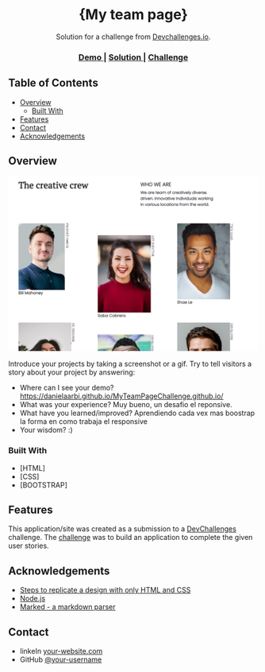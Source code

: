 <!-- Please update value in the {}  -->

<h1 align="center">{My team page}</h1>

<div align="center">
   Solution for a challenge from  <a href="/img/muestra.png" target="_blank">Devchallenges.io</a>.
</div>

<div align="center">
  <h3>
    <a href="https://danielaarbi.github.io/MyTeamPageChallenge.github.io/">
      Demo
    </a>
    <span> | </span>
    <a href="https://github.com/DanielaArbi/MyTeamPageChallenge.github.io">
      Solution
    </a>
    <span> | </span>
    <a href="https://devchallenges.io/challenges/hhmesazsqgKXrTkYkt0U">
      Challenge
    </a>
  </h3>
</div>

<!-- TABLE OF CONTENTS -->

## Table of Contents

- [Overview](#overview)
  - [Built With](#built-with)
- [Features](#features)
- [Contact](#contact)
- [Acknowledgements](#acknowledgements)

<!-- OVERVIEW -->

## Overview

![screenshot](https://github.com/DanielaArbi/MyTeamPageChallenge.github.io/blob/main/img/muestra.png)

Introduce your projects by taking a screenshot or a gif. Try to tell visitors a story about your project by answering:

- Where can I see your demo? https://danielaarbi.github.io/MyTeamPageChallenge.github.io/
- What was your experience? Muy bueno, un desafio el reponsive.
- What have you learned/improved? Aprendiendo cada vex mas boostrap la forma en como trabaja el responsive
- Your wisdom? :)

### Built With

<!-- This section should list any major frameworks that you built your project using. Here are a few examples.-->

- [HTML]
- [CSS]
- [BOOTSTRAP]

## Features

<!-- List the features of your application or follow the template. Don't share the figma file here :) -->

This application/site was created as a submission to a [DevChallenges](https://devchallenges.io/challenges) challenge. The [challenge](https://devchallenges.io/challenges/hhmesazsqgKXrTkYkt0U) was to build an application to complete the given user stories.


## Acknowledgements

<!-- This section should list any articles or add-ons/plugins that helps you to complete the project. This is optional but it will help you in the future. For exmpale -->

- [Steps to replicate a design with only HTML and CSS](https://devchallenges-blogs.web.app/how-to-replicate-design/)
- [Node.js](https://nodejs.org/)
- [Marked - a markdown parser](https://github.com/chjj/marked)

## Contact

- linkeIn [your-website.com](www.linkedin.com/in/daniela-orozco-6bb278162)
- GitHub [@your-username](https://github.com/DanielaArbi/MyTeamPageChallenge.github.io)

